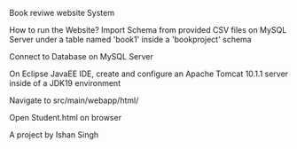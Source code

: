 Book reviwe website System

How to run the Website?
Import Schema from provided CSV files on MySQL Server under a table named 'book1' inside a 'bookproject' schema

Connect to Database on MySQL Server

On Eclipse JavaEE IDE, create and configure an Apache Tomcat 10.1.1 server inside of a JDK19 environment

Navigate to src/main/webapp/html/

Open Student.html on browser

A project by Ishan Singh 
